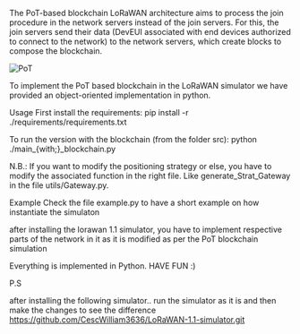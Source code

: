 
The PoT-based blockchain LoRaWAN architecture aims to process the join procedure in the network servers instead of the join servers. For this, the join servers send their data (DevEUI associated with end devices authorized to connect to the network) to the network servers, which create blocks to compose the blockchain.

![PoT](https://github.com/user-attachments/assets/3dfeebe9-6544-4b09-bda2-2a2ee0c73f3b)

To implement the PoT based blockchain in  the LoRaWAN simulator we have provided an object-oriented implementation in python.

Usage
First install the requirements: pip install -r ./requirements/requirements.txt

To run the version with the blockchain (from the folder src): python ./main_{with;}_blockchain.py

N.B.: If you want to modify the positioning strategy or else, you have to modify the associated function in the right file. Like generate_Strat_Gateway in the file utils/Gateway.py.

Example
Check the file example.py to have a short example on how instantiate the simulaton

after installing the lorawan 1.1 simulator, you have to implement respective parts of the network in it as it is modified as per the PoT  blockchain simulation

Everything is implemented in Python. HAVE FUN :)

P.S

after installing the following simulator.. run the simulator as it is and then make the changes to see the difference 
https://github.com/CescWilliam3636/LoRaWAN-1.1-simulator.git

